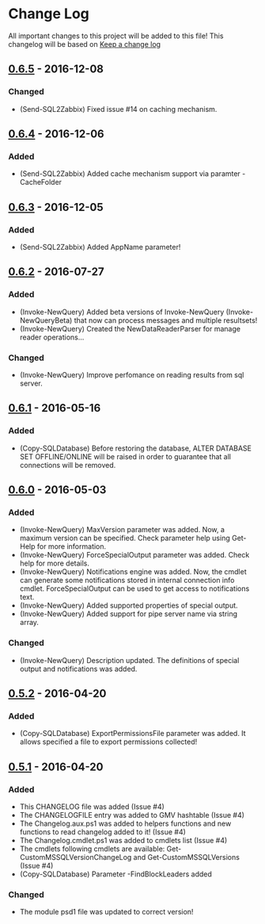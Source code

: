 # Change Log
All important changes to this project will be added to this file!
This changelog will be based on [Keep a change log](http://keepachangelog.com/)

## [0.6.5] - 2016-12-08
### Changed
- (Send-SQL2Zabbix) Fixed issue #14 on caching mechanism.

## [0.6.4] - 2016-12-06
### Added
- (Send-SQL2Zabbix) Added cache mechanism support via paramter -CacheFolder

## [0.6.3] - 2016-12-05
### Added
- (Send-SQL2Zabbix) Added AppName parameter!

## [0.6.2] - 2016-07-27
### Added
- (Invoke-NewQuery) Added beta versions of Invoke-NewQuery (Invoke-NewQueryBeta) that now can process messages and multiple resultsets! 
- (Invoke-NewQuery) Created the NewDataReaderParser for manage reader operations...
### Changed
- (Invoke-NewQuery) Improve perfomance on reading results from sql server. 

## [0.6.1] - 2016-05-16
### Added
- (Copy-SQLDatabase) Before restoring the database, ALTER DATABASE SET OFFLINE/ONLINE will be raised in order to guarantee that all connections will be removed.

## [0.6.0] - 2016-05-03
### Added
- (Invoke-NewQuery) MaxVersion parameter was added. Now, a maximum version can be specified. Check parameter help using Get-Help for more information.
- (Invoke-NewQuery) ForceSpecialOutput parameter was added. Check help for more details.
- (Invoke-NewQuery) Notifications engine was added. Now, the cmdlet can generate some notifications stored in internal connection info cmdlet. ForceSpecialOutput can be used to get access to notifications text.
- (Invoke-NewQuery) Added supported properties of special output.
- (Invoke-NewQuery) Added support for pipe server name via string array. 

### Changed
- (Invoke-NewQuery) Description updated. The definitions of special output and notifications was added.

## [0.5.2] - 2016-04-20
### Added
- (Copy-SQLDatabase) ExportPermissionsFile parameter was added. It allows specified a file to export permissions collected!

## [0.5.1] - 2016-04-20
### Added
- This CHANGELOG file was added (Issue #4)
- The CHANGELOGFILE entry was added to GMV hashtable (Issue #4)
- The Changelog.aux.ps1 was added to helpers functions and new functions to read changelog added to it! (Issue #4)
- The Changelog.cmdlet.ps1 was added to cmdlets list (Issue #4)
- The cmdlets following cmdlets are available: Get-CustomMSSQLVersionChangeLog and Get-CustomMSSQLVersions (Issue #4)
- (Copy-SQLDatabase) Parameter -FindBlockLeaders added

### Changed
- The module psd1 file was updated to correct version!

[0.6.5]: https://github.com/rrg92/CustomMSSQL/releases/tag/0.6.5
[0.6.4]: https://github.com/rrg92/CustomMSSQL/releases/tag/0.6.4
[0.6.3]: https://github.com/rrg92/CustomMSSQL/releases/tag/0.6.3
[0.6.2]: https://github.com/rrg92/CustomMSSQL/releases/tag/0.6.2
[0.6.1]: https://github.com/rrg92/CustomMSSQL/releases/tag/0.6.1
[0.6.0]: https://github.com/rrg92/CustomMSSQL/releases/tag/0.6.0
[0.5.2]: https://github.com/rrg92/CustomMSSQL/releases/tag/0.5.2
[0.5.1]: https://github.com/rrg92/CustomMSSQL/releases/tag/0.5.1